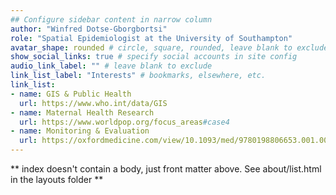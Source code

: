 ```yaml
---
## Configure sidebar content in narrow column
author: "Winfred Dotse-Gborgbortsi"
role: "Spatial Epidemiologist at the University of Southampton"
avatar_shape: rounded # circle, square, rounded, leave blank to exclude
show_social_links: true # specify social accounts in site config
audio_link_label: "" # leave blank to exclude
link_list_label: "Interests" # bookmarks, elsewhere, etc.
link_list:
- name: GIS & Public Health
  url: https://www.who.int/data/GIS
- name: Maternal Health Research
  url: https://www.worldpop.org/focus_areas#case4
- name: Monitoring & Evaluation
  url: https://oxfordmedicine.com/view/10.1093/med/9780198806653.001.0001/med-9780198806653-chapter-9
---
```


** index doesn't contain a body, just front matter above.
See about/list.html in the layouts folder **